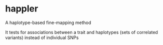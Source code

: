 # happler
A haplotype-based fine-mapping method

It tests for associations between a trait and haplotypes (sets of correlated variants) instead of individual SNPs
